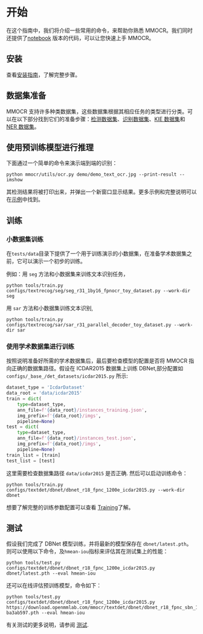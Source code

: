 # 开始

在这个指南中，我们将介绍一些常用的命令，来帮助你熟悉 MMOCR。我们同时还提供了[notebook](https://github.com/open-mmlab/mmocr/blob/main/demo/MMOCR_Tutorial.ipynb) 版本的代码，可以让您快速上手 MMOCR。

## 安装

查看[安装指南](install.md)，了解完整步骤。

## 数据集准备

MMOCR 支持许多种类数据集，这些数据集根据其相应任务的类型进行分类。可以在以下部分找到它们的准备步骤：[检测数据集](datasets/det.md)、[识别数据集](datasets/recog.md)、[KIE 数据集](datasets/kie.md)和 [NER 数据集](datasets/ner.md)。

## 使用预训练模型进行推理

下面通过一个简单的命令来演示端到端的识别：

```shell
python mmocr/utils/ocr.py demo/demo_text_ocr.jpg --print-result --imshow
```

其检测结果将被打印出来，并弹出一个新窗口显示结果。更多示例和完整说明可以在[示例](demo.md)中找到。

## 训练

### 小数据集训练

在`tests/data`目录下提供了一个用于训练演示的小数据集，在准备学术数据集之前，它可以演示一个初步的训练。

例如：用 `seg` 方法和小数据集来训练文本识别任务，

```shell
python tools/train.py configs/textrecog/seg/seg_r31_1by16_fpnocr_toy_dataset.py --work-dir seg
```

用 `sar` 方法和小数据集训练文本识别,

```shell
python tools/train.py configs/textrecog/sar/sar_r31_parallel_decoder_toy_dataset.py --work-dir sar
```

### 使用学术数据集进行训练

按照说明准备好所需的学术数据集后，最后要检查模型的配置是否将 MMOCR 指向正确的数据集路径。假设在 ICDAR2015 数据集上训练 DBNet,部分配置如 `configs/_base_/det_datasets/icdar2015.py` 所示:

```python
dataset_type = 'IcdarDataset'
data_root = 'data/icdar2015'
train = dict(
    type=dataset_type,
    ann_file=f'{data_root}/instances_training.json',
    img_prefix=f'{data_root}/imgs',
    pipeline=None)
test = dict(
    type=dataset_type,
    ann_file=f'{data_root}/instances_test.json',
    img_prefix=f'{data_root}/imgs',
    pipeline=None)
train_list = [train]
test_list = [test]
```

这里需要检查数据集路径 `data/icdar2015` 是否正确. 然后可以启动训练命令：

```shell
python tools/train.py configs/textdet/dbnet/dbnet_r18_fpnc_1200e_icdar2015.py --work-dir dbnet
```

想要了解完整的训练参数配置可以查看 [Training](training.md)了解。

## 测试

假设我们完成了 DBNet 模型训练，并将最新的模型保存在 `dbnet/latest.pth`。则可以使用以下命令，及`hmean-iou`指标来评估其在测试集上的性能：

```shell
python tools/test.py configs/textdet/dbnet/dbnet_r18_fpnc_1200e_icdar2015.py dbnet/latest.pth --eval hmean-iou
```

还可以在线评估预训练模型，命令如下：

```shell
python tools/test.py configs/textdet/dbnet/dbnet_r18_fpnc_1200e_icdar2015.py https://download.openmmlab.com/mmocr/textdet/dbnet/dbnet_r18_fpnc_sbn_1200e_icdar2015_20210329-ba3ab597.pth --eval hmean-iou
```

有关测试的更多说明，请参阅 [测试](testing.md).
